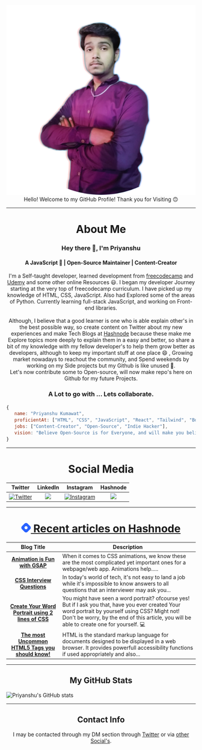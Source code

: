 <p align="center">
  <img src="./profile-pic (3).png">
  <br/>
    Hello! Welcome to my GitHub Profile! Thank you for Visiting 🙃
</p>

<hr />

<h1 align="center"> About Me </h1>
<h3 align="center"> Hey there 👋, I'm Priyanshu </h3>
<h4 align="center">A JavaScript 💛 | Open-Source Maintainer | Content-Creator</h4>

<p align="center">I'm a Self-taught developer, learned development from <a href="https://freecodecamp.org">freecodecamp</a> and <a href="https://www.udemy.com">Udemy</a> and some other online Resources 😃.
I began my developer Journey starting at the very top of freecodecamp curriculum. I have picked up my knowledge of HTML, CSS, JavaScript. Also had Explored some of the areas of Python. Currently learning full-stack JavaScript, and working on Front-end libraries.
<br/>
<br/>
Although, I believe that a good learner is one who is able explain other's in the best possible way, so create content on Twitter about my new experiences and make Tech Blogs at <a href="https://hashnode.com/@Kumarsonsoff3">Hashnode</a> because these make me Explore topics more deeply to explain them in a easy and better, so share a bit of my knowledge with my fellow developer's to help them grow better as developers, although to keep my important stuff at one place 😄 , Growing market nowadays to reachout the community, and Spend weekends by working on my Side projects but my Github is like unused 🥲.  <br/>Let's now contribute some to Open-source, will now make repo's here on Github for my future Projects.
</p>

<h3 align="center"> A Lot to go with ... Lets collaborate.</h3>

```js
{
   name: "Priyanshu Kumawat",
   proficientAt: ["HTML", "CSS", "JavaScript", "React", "Tailwind", "Bootstrap", "SaSS"],
   jobs: ["Content-Creator", "Open-Source", "Indie Hacker"],
   vision: "Believe Open-Source is for Everyone, and will make you belive the same! ❤"
}
```

<hr/>
<!-- My Socials -->
<h1 align="center" id="contact">Social Media</h1>

|                                                                                                      Twitter                                                                                                       |                                                                                                      LinkedIn                                                                                                       |                                                                                                              Instagram                                                                                                               |                                                                                                    Hashnode                                                                                                    |
| :----------------------------------------------------------------------------------------------------------------------------------------------------------------------------------------------------------------: | :-----------------------------------------------------------------------------------------------------------------------------------------------------------------------------------------------------------------: | :----------------------------------------------------------------------------------------------------------------------------------------------------------------------------------------------------------------------------------: | :------------------------------------------------------------------------------------------------------------------------------------------------------------------------------------------------------------: |
| <a href="https://twitter.com/Kumar_Sons_off" target="_blank" rel="noopener noreferrer"><img alt="Twitter" src="https://img.shields.io/badge/Twitter-Priyanshu%20-blue?logo=twitter&logocolor=blue&color=blue"></a> | <a href="https://linkedin.com/in/kumarsonsoff" target="_blank" rel="noopener noreferrer"><img src="https://img.shields.io/badge/LinkedIn-Priyanshu%20Kumawat-purple?logo=linkedin&logoColor=blue&color=blue" /></a> | <a href="https://www.instagram.com/Priyanshu_kumawat_off/" target="_blank" rel="noopener noreferrer"><img alt="Instagram" src="https://img.shields.io/badge/Priyanshu%20Kumawat-blue?logo=instagram&logocolor=Pink&color=white"></a> | <a href="https://hashnode.com/@Kumarsonsoff3" target="_blank" rel="noopener noreferrer"><img src="https://img.shields.io/badge/Priyanshu%20Kumawat-purple?logo=hashnode&logoColor=darkblue&color=white" /></a> |

<hr />

<!-- My BLogs -->
<h1 align="center">
  <a href="https://kumarsonsoff.hashnode.dev//" target=_blank><img src="https://github.com/FrancescoXX/FrancescoXX/blob/main/CDyAuTy75.png" title="Hashnode" alt="Hashnode blog" width="25"/>
     Recent articles on Hashnode
  </a>
</h1>

|                                                     Blog Title                                                      | Description                                                                                                                                                                                                                                      |
| :-----------------------------------------------------------------------------------------------------------------: | ------------------------------------------------------------------------------------------------------------------------------------------------------------------------------------------------------------------------------------------------ |
|           [**Animation is Fun with GSAP**](https://kumarsonsoff.hashnode.dev/animation-is-fun-with-gsap)            | When it comes to CSS animations, we know these are the most complicated yet important ones for a webpage/web app. Animations help.....                                                                                                           |
|              [**CSS Interview Questions**](https://kumarsonsoff.hashnode.dev/css-interview-questions)               | In today's world of tech, it's not easy to land a job while it's impossible to know answers to all questions that an interviewer may ask you...                                                                                                  |
|   [**Create Your Word Portrait using 2 lines of CSS**](https://kumarsonsoff.hashnode.dev/word-portrait-using-css)   | You might have seen a word portrait? ofcourse yes! But if I ask you that, have you ever created Your word portrait by yourself using CSS? Might not! Don't be worry, by the end of this article, you will be able to create one for yourself. 💻 |
| [**The most Uncommon HTML5 Tags you should know!**](https://kumarsonsoff.hashnode.dev/the-most-uncommon-html5-tags) | HTML is the standard markup language for documents designed to be displayed in a web browser. It provides powerfull accessibility functions if used appropriately and also...                                                                    |

<hr />

<h2 align="center">My GitHub Stats </h2>

![Priyanshu's GitHub stats](https://github-readme-stats-kumarsonsoff3.vercel.app/api?username=kumarsonsoff3&show_icons=true&count_private=true&theme=tokyonight&count_private=true)

<!-- ![Top Langs](https://github-readme-stats-kumarsonsoff3.vercel.app/api/top-langs/?username=kumarsonsoff3&layout=compact) -->

<hr/>

<h2 align="center">Contact Info </h2>
  <p align="center">I may be contacted through my DM section through <a href="https://twitter.com/messages/compose?recipient_id=1423520982392705037&text=YOUR_TEXT_HERE" target="_blank" rel="noopener noreferrer">Twitter</a> or via <a href="#contact" target="_blank" rel="noopener noreferrer">other Social's</a>.
